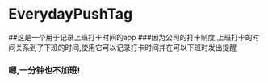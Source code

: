 # EverydayPushTag

##这是一个用于记录上班打卡时间的app
###因为公司的打卡制度,上班打卡的时间关系到了下班的时间,使用它可以记录打卡时间并在可以下班时发出提醒
### 嗯,一分钟也不加班!
